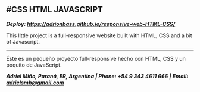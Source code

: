 ## #CSS HTML JAVASCRIPT
***Deploy: https://adrionbass.github.io/responsive-web-HTML-CSS/***

This little project is a full-responsive website built with HTML, CSS and a bit of Javascript.
* * * *
Éste es un pequeño proyecto full-responsive hecho con HTML, CSS y un poquito de JavaScript.

***Adriel Miño, Paraná, ER, Argentina | Phone: +54 9 343 4611 666 | Email: adrielsmb@gmail.com***